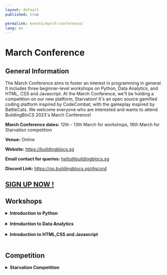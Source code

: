 ```yaml
---
layout: default
published: true

permalink: events/march-conference/
lang: en
---
```


# March Conference

## General Information 

The March Conference aims to foster an interest in programming in general. It includes three beginner-level workshops on Python, Data Analytics, and HTML, CSS and Javascript.
At the March Conference, we'll be holding a competition on our new platform, Starvation! It's an open source gamified coding platform inspired by CodeCombat, with the gameplay inspired by BattleCats. 
We welcome everyone who are interested and wants to attend BuildingBloCS 2023's March Conference! 

**March Conference dates:** 12th - 13th March for workshops, 16th March for Starvation competition

**Venue:** Online 

**Website:** <https://buildingblocs.sg>  

**Email contact for queries:** <hello@buildingblocs.sg>

**Discord Link:** <https://go.buildingblocs.sg/discord>

## <a class="btn" href="https://docs.google.com/forms/d/1gS5D7_XGUPRJ--6bQRK5CuMSx5q9WyvfgZD_EcgSCmg/edit" > SIGN UP NOW ! </a> 

## Workshops 

<details> 
  <summary> <b> Introduction to Python </b> </summary>
  <b>Date:</b> Sunday, 12th March 2023 
  <br><b>Time:</b> 10:00am to 1:00pm 
  <br><b>Description:</b> Pick up foundational Python skills such as basic data types, if statements, comparisons, loops, functions and more!
</details> 
  <br>
<details>
  <summary> <b> Introduction to Data Analytics </b> </summary> 
  <b>Date:</b> Sunday, 12th March 2023 
  <br><b>Time: 2:00pm to 5:00pm
  <br><b>Description:</b> Pick up NumPy, Pandas and Matplotlib skills and learn basic operations and applications, useful for analysing trends and data.
</details>
<br>
<details>
  <summary><b> Introduction to HTML,CSS and Javascript </b> </summary> 
  <b>Date:</b> Monday, 13th March 2023 
  <br><b>Time: 10:00am to 12:00pm 
  <br><b>Description:</b> Ever wondered how websites are made? Ever been interested in creating your own website ? Learn how to design a simple website from our experienced volunteers!
</details>
<br>
 
## Competition 
  <details> 
    <summary> <b> Starvation Competition </b></summary>
    <b>Date:</b> 16th March 2023, Thursday 
    <br><b>Time: 9:00am - 5:00pm 
    <br><b>Description:</b> Experience an open source gamified coding platform inspired by CodeCombat and gameplay inspired by Battle Cats. Solve coding challenges applying your Python and data skills from the workshops for a beginner progression!
</details>
<br>
    
